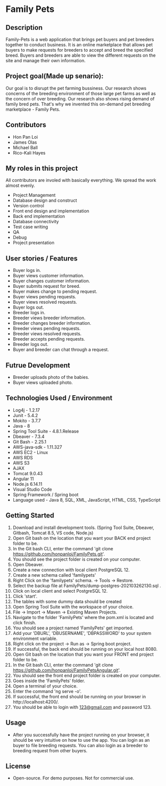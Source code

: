 # Family Pets
  
## Description
Family-Pets is a web application that brings pet buyers and pet breeders together to conduct business. It is an online marketplace that allows pet buyers to make requests for breeders to accept and breed the specified breed. Buyers and breeders are able to view the different requests on the site and manage their own information.

## Project goal(Made up senario):
Our goal is to disrupt the pet farming bussiness. Our research shows concerns of the breeding environment of those large pet farms as well as the concern of over breeding. Our research also shows rising demand of family bred pets. That's why we invented this on-demand pet breeding marketplace - Family Pets.
	

## Contributors
- Hon Pan Loi
- James Olas
- Michael Ball
- Rico-Kali Hayes

## My roles in this project 
All contributors are involed with basically everything. We spread the work almost evenly.
- Project Management
- Database design and construct 
- Version control
- Front end design and implementation 
- Back end implementation
- Database connectivity 
- Test case writing
- QA
- Debug
- Project presentation

## User stories / Features
- Buyer logs in.
- Buyer views customer information.
- Buyer changes customer information.
- Buyer submits request for breed.
- Buyer makes change to pending request.
- Buyer views pending requests.
- Buyer views resolved requests.
- Buyer logs out.
- Breeder logs in.
- Breeder views breeder information.
- Breeder changes breeder information.
- Breeder views pending requests.
- Breeder views resolved requests.
- Breeder accepts pending requests.
- Breeder logs out.
- Buyer and breeder can chat through a request.

## Futrue Development
- Breeder uploads photo of the babies.
- Buyer views uploaded photo.


## Technologies Used / Environment
* Log4j - 1.2.17
* Junit - 5.4.2
* Mokito - 3.7.7
* Java - 8
* Spring Tool Suite - 4.8.1.Release
* Dbeaver - 7.3.4
* Git Bash - 2.25.1
* AWS-java-sdk - 1.11.327
* AWS EC2 - Linux
* AWS RDS
* AWS S3
* AJAX
* Tomcat 9.0.43
* Angular 11
* Node.js 6.14.11
* Visual Studio Code
* Spring Framework / Spring boot
* Language used - Java 8, SQL, XML, JavaScript, HTML, CSS, TypeScript

## Getting Started
1. Download and install development tools. (Spring Tool Suite, Dbeaver, Gitbash, Tomcat 8.5, VS code, Node.js)
2. Open Git bash on the location that you want your BACK end project folder to be.
3. In the Git bash CLI, enter the command 'git clone https://github.com/honpanloi/FamilyPets.git'.
4. You should see the project folder is created on your computer.
5. Open Dbeaver.
6. Create a new connection with local client PostgreSQL 12.
7. Create a new schema called 'familypets'
8. Right Click on the 'familypets' schema. -> Tools -> Restore.
9. Select the backup file at FamilyPets/dump-postgres-202103262130.sql .
10. Click on local client and select PostgreSQL 12.
11. Click 'start'.
12. The tables with some dummy data should be created
13. Open Spring Tool Suite with the workspace of your choice.
14. File -> Import -> Maven -> Existing Maven Projects.
15. Navigate to the folder 'FamilyPets' where the pom.xml is located and click finish.
16. You should see a project named 'FamilyPets' get imported.
17. Add your 'DBURL', 'DBUSERNAME', 'DBPASSWORD' to your system environment variable.
18. Right click on the project -> Run as -> Spring boot project.
19. If successful, the back end should be running on your local host 8080.
20. Open Git bash on the location that you want your FRONT end project folder to be.
21. In the Git bash CLI, enter the command 'git clone https://github.com/honpanloi/FamilyPetsAngular.git'.
22. You should see the front end project folder is created on your computer.
23. Goes inside the 'FamilyPets' folder.
24. Open a terminal of your choice.
25. Enter the command 'ng serve -o'.
26. If successful, the front end should be running on your browser in http://localhost:4200/.
27. You should be able to login with 123@gmail.com and password 123.
 
## Usage
* After you successfully have the project running on your browser, it should be very intuitive on how to use the app. You can login as an buyer to file breeding requests. You can also login as a breeder to breeding request from other buyers.

## License
* Open-source. For demo purposes. Not for commercial use.





